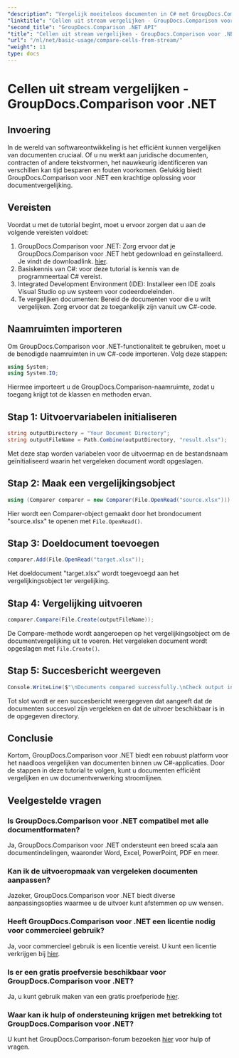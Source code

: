```yaml
---
"description": "Vergelijk moeiteloos documenten in C# met GroupDocs.Comparison voor .NET. Stroomlijn uw documentverwerkingstaken met gemak."
"linktitle": "Cellen uit stream vergelijken - GroupDocs.Comparison voor .NET"
"second_title": "GroupDocs.Comparison .NET API"
"title": "Cellen uit stream vergelijken - GroupDocs.Comparison voor .NET"
"url": "/nl/net/basic-usage/compare-cells-from-stream/"
"weight": 11
type: docs
---
```

# Cellen uit stream vergelijken - GroupDocs.Comparison voor .NET

## Invoering
In de wereld van softwareontwikkeling is het efficiënt kunnen vergelijken van documenten cruciaal. Of u nu werkt aan juridische documenten, contracten of andere tekstvormen, het nauwkeurig identificeren van verschillen kan tijd besparen en fouten voorkomen. Gelukkig biedt GroupDocs.Comparison voor .NET een krachtige oplossing voor documentvergelijking.
## Vereisten
Voordat u met de tutorial begint, moet u ervoor zorgen dat u aan de volgende vereisten voldoet:
1. GroupDocs.Comparison voor .NET: Zorg ervoor dat je GroupDocs.Comparison voor .NET hebt gedownload en geïnstalleerd. Je vindt de downloadlink. [hier](https://releases.groupdocs.com/comparison/net/).
2. Basiskennis van C#: voor deze tutorial is kennis van de programmeertaal C# vereist.
3. Integrated Development Environment (IDE): Installeer een IDE zoals Visual Studio op uw systeem voor codeerdoeleinden.
4. Te vergelijken documenten: Bereid de documenten voor die u wilt vergelijken. Zorg ervoor dat ze toegankelijk zijn vanuit uw C#-code.

## Naamruimten importeren
Om GroupDocs.Comparison voor .NET-functionaliteit te gebruiken, moet u de benodigde naamruimten in uw C#-code importeren. Volg deze stappen:

```csharp
using System;
using System.IO;
```
Hiermee importeert u de GroupDocs.Comparison-naamruimte, zodat u toegang krijgt tot de klassen en methoden ervan.

## Stap 1: Uitvoervariabelen initialiseren
```csharp
string outputDirectory = "Your Document Directory";
string outputFileName = Path.Combine(outputDirectory, "result.xlsx");
```
Met deze stap worden variabelen voor de uitvoermap en de bestandsnaam geïnitialiseerd waarin het vergeleken document wordt opgeslagen.
## Stap 2: Maak een vergelijkingsobject
```csharp
using (Comparer comparer = new Comparer(File.OpenRead("source.xlsx")))
```
Hier wordt een Comparer-object gemaakt door het brondocument "source.xlsx" te openen met `File.OpenRead()`.
## Stap 3: Doeldocument toevoegen
```csharp
comparer.Add(File.OpenRead("target.xlsx"));
```
Het doeldocument "target.xlsx" wordt toegevoegd aan het vergelijkingsobject ter vergelijking.
## Stap 4: Vergelijking uitvoeren
```csharp
comparer.Compare(File.Create(outputFileName));
```
De Compare-methode wordt aangeroepen op het vergelijkingsobject om de documentvergelijking uit te voeren. Het vergeleken document wordt opgeslagen met `File.Create()`.
## Stap 5: Succesbericht weergeven
```csharp
Console.WriteLine($"\nDocuments compared successfully.\nCheck output in {outputDirectory}.");
```
Tot slot wordt er een succesbericht weergegeven dat aangeeft dat de documenten succesvol zijn vergeleken en dat de uitvoer beschikbaar is in de opgegeven directory.

## Conclusie
Kortom, GroupDocs.Comparison voor .NET biedt een robuust platform voor het naadloos vergelijken van documenten binnen uw C#-applicaties. Door de stappen in deze tutorial te volgen, kunt u documenten efficiënt vergelijken en uw documentverwerking stroomlijnen.
## Veelgestelde vragen
### Is GroupDocs.Comparison voor .NET compatibel met alle documentformaten?
Ja, GroupDocs.Comparison voor .NET ondersteunt een breed scala aan documentindelingen, waaronder Word, Excel, PowerPoint, PDF en meer.
### Kan ik de uitvoeropmaak van vergeleken documenten aanpassen?
Jazeker, GroupDocs.Comparison voor .NET biedt diverse aanpassingsopties waarmee u de uitvoer kunt afstemmen op uw wensen.
### Heeft GroupDocs.Comparison voor .NET een licentie nodig voor commercieel gebruik?
Ja, voor commercieel gebruik is een licentie vereist. U kunt een licentie verkrijgen bij [hier](https://purchase.groupdocs.com/buy).
### Is er een gratis proefversie beschikbaar voor GroupDocs.Comparison voor .NET?
Ja, u kunt gebruik maken van een gratis proefperiode [hier](https://releases.groupdocs.com/).
### Waar kan ik hulp of ondersteuning krijgen met betrekking tot GroupDocs.Comparison voor .NET?
U kunt het GroupDocs.Comparison-forum bezoeken [hier](https://forum.groupdocs.com/c/comparison/12) voor hulp of vragen.